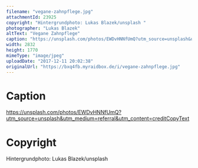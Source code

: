 ```yaml
---
filename: "vegane-zahnpflege.jpg"
attachmentId: 23925
copyright: "Hintergrundphoto: Lukas Blazek/unsplash "
photographer: "Lukas Blazek"
altText: "Vegane Zahnpflege"
caption: "https://unsplash.com/photos/EWDvHNNfUmQ?utm_source=unsplash&utm_medium=referral&utm_content=creditCopyText"
width: 2832
height: 1770
mimeType: "image/jpeg"
uploadDate: "2017-12-11 20:02:38"
originalUrl: "https://bxq4fb.myraidbox.de/i/vegane-zahnpflege.jpg"
---
```


# Caption

https://unsplash.com/photos/EWDvHNNfUmQ?utm_source=unsplash&utm_medium=referral&utm_content=creditCopyText

# Copyright

Hintergrundphoto: Lukas Blazek/unsplash 
